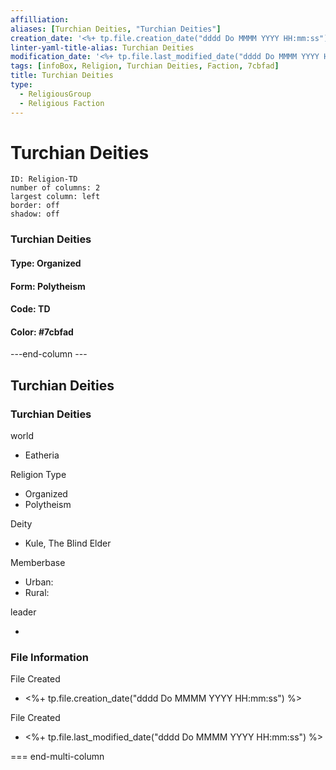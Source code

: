 ```yaml
---
affilliation: 
aliases: [Turchian Deities, "Turchian Deities"]
creation_date: '<%+ tp.file.creation_date("dddd Do MMMM YYYY HH:mm:ss") %>' 
linter-yaml-title-alias: Turchian Deities
modification_date: '<%+ tp.file.last_modified_date("dddd Do MMMM YYYY HH:mm:ss") %>'
tags: [infoBox, Religion, Turchian Deities, Faction, 7cbfad]
title: Turchian Deities
type:
  - ReligiousGroup
  - Religious Faction
---
```

# Turchian Deities


```start-multi-column  
ID: Religion-TD  
number of columns: 2  
largest column: left
border: off
shadow: off
```

### Turchian Deities

#### Type: Organized

#### Form: Polytheism

#### Code: TD

#### **Color:** #7cbfad

---end-column ---
<html>
    <div class="infobox">
        <div class="heading">
            <h2>Turchian Deities</h2>
        </div>
        <div class="infobox-group">
            <div class="heading">
                <h3>Turchian Deities</h3>
            </div>
            <div class="infobox-datarow">
                <p class="data-heading">world</p>
                <ul class="data-content">
                    <li>Eatheria</li>
                </ul>
            </div>
            <div class="infobox-datarow">
                <p class="data-heading">Religion Type</p>
                <ul class="data-content">
                    <li>Organized</li>
                    <li>Polytheism</li>
                </ul>
            </div>
            <div class="infobox-datarow">
                <p class="data-heading">Deity</p>
                <ul class="data-content">
                    <li>Kule, The Blind Elder</li>
                </ul>
            </div>
            <div class="infobox-datarow">
                <p class="data-heading">Memberbase</p>
                <ul class="data-content">
                    <li>Urban: </li>
                    <li>Rural: </li>
                </ul>
            </div>
            <div class="infobox-datarow">
                <p class="data-heading">leader</p>
                <ul class="data-content">
                    <li></li>
                </ul>
            </div>
            <div class="heading">
				<h3>File Information</h3>
			</div>
			<div class="infobox-datarow">
				<p class="data-heading">File Created</p>
				<ul class="data-content">
					<li><%+ tp.file.creation_date("dddd Do MMMM YYYY HH:mm:ss") %></li>
				</ul>
			</div>
			<div class="infobox-datarow">
				<p class="data-heading">File Created</p>
				<ul class="data-content">
					<li><%+ tp.file.last_modified_date("dddd Do MMMM YYYY HH:mm:ss") %></li>
				</ul>
			</div>
        </div>
    </div>
</div>
</html>

=== end-multi-column